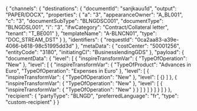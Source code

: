 {
    "channels": {
        "destinations": {
            "documentId": "sanjkauu1d",
            "output": "PAPER/DOCX",
            "properties": {
                "a": "3",
                "appearanceOwner": "A_BL001",
                "c": "3",
                "documentSubType": "BLNGDSC001",
                "documentType": "BLNGDSL001",
                "i": "3",
                "ifwCategory": "Contract/Collateral letter",
                "tenant": "T_BE001"
            },
            "templateName": "A-BLNCN01",
            "type": "DOC_STREAM_DST"
        }
    },
    "identifiers": {
        "requestId": "0ca2aa83-a39e-4066-b618-98c51995dd3d"
    },
    "metaData": {
        "costCenter": "50001256",
        "entityCode": "3180",
        "initiatingCI": "BusinesslendingGDS"
    },
    "payload": {
        "documentData": {
            "level": [
                {
                    "inspireTransformVar": {
                        "TypeOfOperation": "New"
                    },
                    "level": [
                        {
                            "inspireTransformVar": {
                                "TypeOfProduct": "Advances in Euro",
                                "TypeOfOperation": "Expenses in Euro"
                            },
                            "level": [
                                {
                                    "inspireTransformVar": {
                                        "TypeOfOperation": "New"
                                    },
                                    "level": [
                                        {}
                                    ]
                                },
                                {
                                    "inspireTransformVar": {
                                        "TypeOfOperation": "New"
                                    },
                                    "level": [
                                        {
                                            "inspireTransformVar": {
                                                "TypeOfOperation": "New"
                                            }
                                        }
                                    ]
                                }
                            ]
                        }
                    ]
                }
            ]
        }
    },
    "recipient": {
        "partyType": "BLNGD",
        "preferredLanguage": "fr",
        "type": "custom-recipient"
    }
}
